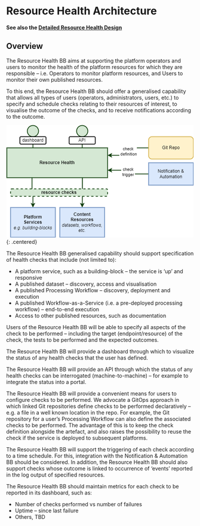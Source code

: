 # Resource Health Architecture

**See also the [Detailed Resource Health Design](/technical/resource-health-bb)**

## Overview

The Resource Health BB aims at supporting the platform operators and users to monitor the health of the platform resources for which they are responsible – i.e. Operators to monitor platform resources, and Users to monitor their own published resources.

To this end, the Resource Health BB should offer a generalised capability that allows all types of users (operators, administrators, users, etc.) to specify and schedule checks relating to their resources of interest, to visualise the outcome of the checks, and to receive notifications according to the outcome.

![Resource Health](diagrams/resource-health.drawio.png){: .centered}

The Resource Health BB generalised capability should support specification of health checks that include (not limited to):

* A platform service, such as a building-block – the service is ‘up’ and responsive
* A published dataset – discovery, access and visualisation
* A published Processing Workflow – discovery, deployment and execution
* A published Workflow-as-a-Service (i.e. a pre-deployed processing workflow) – end-to-end execution
* Access to other published resources, such as documentation

Users of the Resource Health BB will be able to specify all aspects of the check to be performed – including the target (endpoint/resource) of the check, the tests to be performed and the expected outcomes.

The Resource Health BB will provide a dashboard through which to visualize the status of any health checks that the user has defined.

The Resource Health BB will provide an API through which the status of any health checks can be interrogated (machine-to-machine) – for example to integrate the status into a portal.

The Resource Health BB will provide a convenient means for users to configure checks to be performed. We advocate a GitOps approach in which linked Git repositories define checks to be performed declaratively – e.g. a file in a well known location in the repo. For example, the Git repository for a user’s Processing Workflow can also define the associated checks to be performed. The advantage of this is to keep the check definition alongside the artefact, and also raises the possibility to reuse the check if the service is deployed to subsequent platforms.

The Resource Health BB will support the triggering of each check according to a time schedule. For this, integration with the Notification & Automation BB should be considered. In addition, the Resource Health BB should also support checks whose outcome is linked to occurrence of ‘events’ reported in the log output of specified resources.

The Resource Health BB should maintain metrics for each check to be reported in its dashboard, such as:

* Number of checks performed vs number of failures
* Uptime – since last failure
* Others, TBD
